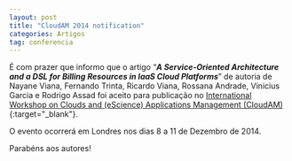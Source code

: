 ```yaml
---
layout: post
title: "CloudAM 2014 notification"
categories: Artigos
tag: conferencia
---
```


É com prazer que informo que o artigo “_**A Service-Oriented Architecture and a DSL for Billing Resources in IaaS Cloud Platforms**_” de autoria de Nayane Viana, Fernando Trinta, Ricardo Viana, Rossana Andrade, Vinicius Garcia e Rodrigo Assad foi aceito para publicação no [International Workshop on Clouds and (eScience) Applications Management (CloudAM)](http://cloudam2014.lncc.br/){:target="_blank"}.

O evento ocorrerá em Londres nos dias 8 a 11 de Dezembro de 2014.

Parabéns aos autores!